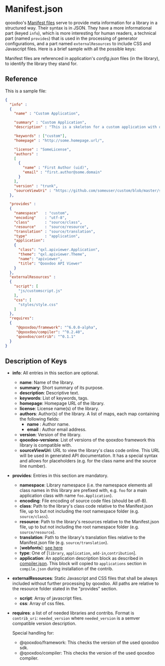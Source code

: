 # Manifest.json

qooxdoo's [Manifest files](http://en.wikipedia.org/wiki/Manifest_file) serve to provide meta information for a library in a structured way. Their syntax is in JSON. They have a more informational part (keyed `info`), which is more interesting for human readers, a technical part (named `provides`) that is used in the processing of generator configurations, and a part named `externalResources` to include CSS and Javascript files. Here is a brief sample with all the possible keys:

Manifest files are referenced in application's *config.json* files (in the library), to identify the library they stand for.

## Reference

This is a sample file:

```json
{
  "info" : 
  {
    "name" : "Custom Application",

    "summary" : "Custom Application",
    "description" : "This is a skeleton for a custom application with qooxdoo.",

    "keywords" : ["custom"],
    "homepage" : "http://some.homepage.url/",

    "license" : "SomeLicense",
    "authors" : 
    [
      {
        "name" : "First Author (uid)",
        "email" : "first.author@some.domain"
      }
    ],
    "version" : "trunk",
    "sourceViewUri" : "https://github.com/someuser/custom/blob/master/source/class/%{classFilePath}#L%{lineNumber}"
  },

  "provides" : 
  {
    "namespace"   : "custom",
    "encoding"    : "utf-8",
    "class"       : "source/class",
    "resource"    : "source/resource",
    "translation" : "source/translation",
    "type"        : "application",
    "application": 
    {
      "class": "qxl.apiviewer.Application",
      "theme": "qxl.apiviewer.Theme",
      "name": "apiviewer",
      "title": "Qooxdoo API Viewer"
    }  
  },
  "externalResources" :
  {
    "script": [
      "js/customscript.js"
    ],
    "css": [
      "styles/style.css"
    ]
  },
  "requires": 
  {
     "@qooxdoo/framework": "^6.0.0-alpha",
     "@qooxdoo/compiler": "^0.2.40",
     "qooxdoo/contrib": "^0.1.1"
  }
}
```

## Description of Keys

* **info**: All entries in this section are optional.
  * **name**: Name of the library.
  * **summary**: Short summary of its purpose.
  * **description**: Descriptive text.
  * **keywords**: List of keywords, tags.
  * **homepage**: Homepage URL of the library.
  * **license**: License name(s) of the library.
  * **authors**: Author(s) of the library. A list of maps, each map containing the following fields:
    * **name** : Author name.
    * **email** : Author email address.
  * **version**: Version of  the library.
  * **qooxdoo-versions**: List of versions of the qooxdoo framework this library is compatible with.
  * **sourceViewUri**: URL to view the library's class code online. This URL will be used in generated API documentation. It has a special syntax and allows for placeholders (e.g. for the class name and the source line number).
* **provides**: Entries in this section are mandatory.
  * **namespace**: Library namespace (i.e. the namespace elements all class names in this library are prefixed with, e.g. `foo` for a main application class with name `foo.Application`).
  * **encoding**: File encoding of source code files (should be utf-8).
  * **class**: Path to the library's class code relative to the Manifest.json file, up to but not including the root namespace folder (e.g. `source/class`).
  * **resource**: Path to the library's resources relative to the Manifest.json file, up to but not including the root namespace folder (e.g. `source/resource`).
  * **translation**: Path to the library's translation files relative to the Manifest.json file (e.g. `source/translation`).
  * [**webfonts**]: [see here](IconFonts.md) 
  * **type**: One of [`library`, `application`, `add-in`,`contribution`]. 
  * **application**: An application description block as described in 
        [compiler.json](../cli/compile-json.md). This block will copied to `applications` section in `compile.json` during installation of the contrib.

* **externalResources**: Static Javascript and CSS files that shall be always included without further processing by qooxdoo. All paths are relative to the resource folder stated in the "provides" section.
  * **script**: Array of javascript files.
  * **css**: Array of css files.
-   **requires**: a list of of needed libraries and contribs. Format is 
     `contrib_uri`: `needed_version` where `needed_version` is a semver compatible version description.
     
     Special handling for:
     * @qooxdoo/framework: This checks the version of the used qooxdoo sdk.
     * @qooxdoo/compiler: This checks the version of the used qooxdoo compiler.
